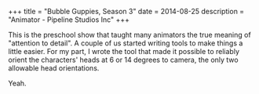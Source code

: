 +++
title = "Bubble Guppies, Season 3"
date = 2014-08-25
description = "Animator - Pipeline Studios Inc"
+++

This is the preschool show that taught many animators the true meaning of "attention to detail".  A couple of us started writing tools to make things a little easier.  For my part, I wrote the tool that made it possible to reliably orient the characters' heads at 6 or 14 degrees to camera, the only two allowable head orientations.  

Yeah. 